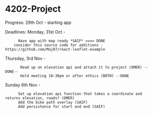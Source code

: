 # 4202-Project

Progress:
29th Oct - starting app

Deadlines:
Monday, 31st Oct - 

          Have app with map ready *SAIF* ==== DONE
		consider this source code for additions - https://github.com/Maj07/react-leaflet-example

Thursday, 3rd Nov - 
           
           Read up on elevation api and attach it to project (OMER) --DONE--
           Hold meeting 10:30pm or after ethics (BOTH) --DONE

Sunday 6th Nov -

          Set up elevation api function that takes a coordinate and returns elevation, roads? (OMER)
          Add the bike path overlay (SAIF) 
          Add persistence for start and end (SAIF)


